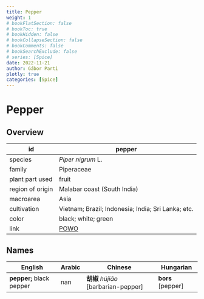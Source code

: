 ```yaml
---
title: Pepper
weight: 1
# bookFlatSection: false
# bookToc: true
# bookHidden: false
# bookCollapseSection: false
# bookComments: false
# bookSearchExclude: false
# series: [Spice]
date: 2022-11-21
author: Gábor Parti
plotly: true
categories: [Spice]
---
```


# Pepper

## Overview

|       id       |                       pepper                      |
|----------------|---------------------------------------------------|
|     species    |                 *Piper nigrum* L.                 |
|     family     |                     Piperaceae                    |
| plant part used|                       fruit                       |
|region of origin|            Malabar coast (South India)            |
|    macroarea   |                        Asia                       |
|   cultivation  | Vietnam; Brazil; Indonesia; India; Sri Lanka; etc.|
|      color     |                black; white; green                |
|      link      |[POWO](https://powo.science.kew.org/taxon/682369-1)|

 ## Names
|         English        |Arabic|              Chinese             |    Hungarian    |
|------------------------|------|----------------------------------|-----------------|
|**pepper;** black pepper|  nan |**胡椒** *hújiāo* [barbarian-pepper]|**bors** [pepper]|